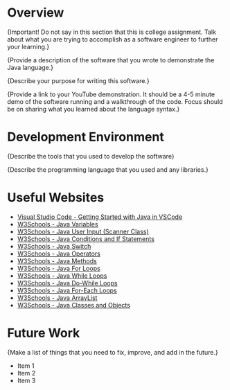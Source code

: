 # Overview

{Important! Do not say in this section that this is college assignment. Talk about what you are trying to accomplish as a software engineer to further your learning.}

{Provide a description of the software that you wrote to demonstrate the Java language.}

{Describe your purpose for writing this software.}

{Provide a link to your YouTube demonstration. It should be a 4-5 minute demo of the software running and a walkthrough of the code. Focus should be on sharing what you learned about the language syntax.}

# Development Environment

{Describe the tools that you used to develop the software}

{Describe the programming language that you used and any libraries.}

# Useful Websites

- [Visual Studio Code - Getting Started with Java in VSCode](https://code.visualstudio.com/docs/java/java-tutorial)
- [W3Schools - Java Variables](https://www.w3schools.com/java/java_variables.asp)
- [W3Schools - Java User Input (Scanner Class)](https://www.w3schools.com/java/java_user_input.asp)
- [W3Schools - Java Conditions and If Statements](https://www.w3schools.com/java/java_conditions.asp)
- [W3Schools - Java Switch](https://www.w3schools.com/java/java_switch.asp)
- [W3Schools - Java Operators](https://www.w3schools.com/java/java_operators.asp)
- [W3Schools - Java Methods](https://www.w3schools.com/java/java_methods.asp)
- [W3Schools - Java For Loops](https://www.w3schools.com/java/java_for_loop.asp)
- [W3Schools - Java While Loops](https://www.w3schools.com/java/java_while_loop.asp)
- [W3Schools - Java Do-While Loops](https://www.w3schools.com/java/java_while_loop_do.asp)
- [W3Schools - Java For-Each Loops](https://www.w3schools.com/java/java_foreach_loop.asp)
- [W3Schools - Java ArrayList](https://www.w3schools.com/java/java_arraylist.asp)
- [W3Schools - Java Classes and Objects](https://www.w3schools.com/java/java_classes.asp)

# Future Work

{Make a list of things that you need to fix, improve, and add in the future.}

- Item 1
- Item 2
- Item 3
